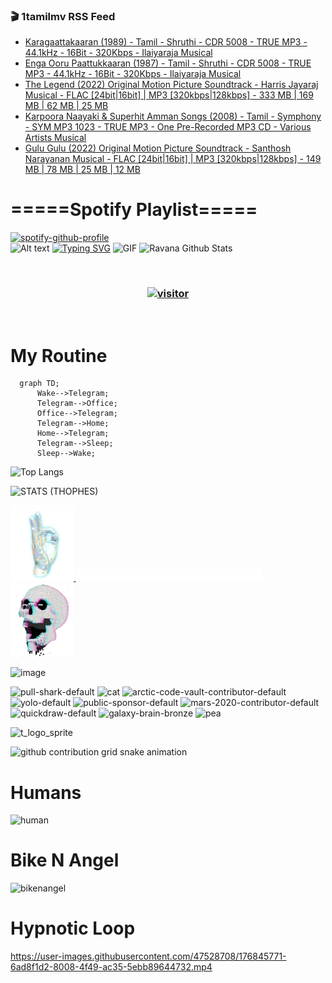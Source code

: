 ### 🎬 1tamilmv RSS Feed

<!-- BLOG-POST-LIST:START -->
- [Karagaattakaaran &lpar;1989&rpar; - Tamil - Shruthi - CDR 5008 - TRUE MP3 - 44.1kHz - 16Bit - 320Kbps - Ilaiyaraja Musical](https://www.1tamilmv.pics/index.php?/forums/topic/166450-karagaattakaaran-1989-tamil-shruthi-cdr-5008-true-mp3-441khz-16bit-320kbps-ilaiyaraja-musical/&do=findComment&comment=332191)
- [Enga Ooru Paattukkaaran &lpar;1987&rpar; - Tamil - Shruthi - CDR 5008 - TRUE MP3 - 44.1kHz - 16Bit - 320Kbps - Ilaiyaraja Musical](https://www.1tamilmv.pics/index.php?/forums/topic/166449-enga-ooru-paattukkaaran-1987-tamil-shruthi-cdr-5008-true-mp3-441khz-16bit-320kbps-ilaiyaraja-musical/&do=findComment&comment=332190)
- [The Legend &lpar;2022&rpar; Original Motion Picture Soundtrack - Harris Jayaraj Musical - FLAC [24bit|16bit] | MP3 [320kbps|128kbps] - 333 MB | 169 MB | 62 MB | 25 MB](https://www.1tamilmv.pics/index.php?/forums/topic/166448-the-legend-2022-original-motion-picture-soundtrack-harris-jayaraj-musical-flac-24bit16bit-mp3-320kbps128kbps-333-mb-169-mb-62-mb-25-mb/&do=findComment&comment=332189)
- [Karpoora Naayaki &amp; Superhit Amman Songs &lpar;2008&rpar; - Tamil - Symphony - SYM MP3 1023 - TRUE MP3 - One Pre-Recorded MP3 CD - Various Artists Musical](https://www.1tamilmv.pics/index.php?/forums/topic/166447-karpoora-naayaki-superhit-amman-songs-2008-tamil-symphony-sym-mp3-1023-true-mp3-one-pre-recorded-mp3-cd-various-artists-musical/&do=findComment&comment=332188)
- [Gulu Gulu &lpar;2022&rpar; Original Motion Picture Soundtrack - Santhosh Narayanan Musical - FLAC [24bit|16bit] | MP3 [320kbps|128kbps] - 149 MB | 78 MB | 25 MB | 12 MB](https://www.1tamilmv.pics/index.php?/forums/topic/166446-gulu-gulu-2022-original-motion-picture-soundtrack-santhosh-narayanan-musical-flac-24bit16bit-mp3-320kbps128kbps-149-mb-78-mb-25-mb-12-mb/&do=findComment&comment=332187)
<!-- BLOG-POST-LIST:END -->

# =====Spotify Playlist=====
[![spotify-github-profile](https://spotify-github-profile.vercel.app/api/view?uid=31rfzgmuvvewegdlxvlev4ynz4vu&cover_image=true&theme=default&bar_color=53b14f&bar_color_cover=true)](https://ravana69.github.io/rss)
</br>
![Alt text](https://spotify-recently-played-readme.vercel.app/api?user=31rfzgmuvvewegdlxvlev4ynz4vu)
[![Typing SVG](https://readme-typing-svg.herokuapp.com?color=%2336BCF7&center=true&vCenter=true&multiline=true&height=81&lines=I+AM+RAVANA;CONTACT+ME+ON+TELEGRAM%3A+%40R4V4N4)](https://git.io/typing-svg)
<img align="centre" height="400px" width="490px" alt="GIF" src="https://github.com/ravana69/ravana69/blob/master/rvm.gif" />
![Ravana Github Stats](https://github-readme-stats.vercel.app/api?username=ravana69&&show_icons=true&theme=radical)

<br />
<h3 align="center"> <a href="https://t.me/r4v4n4"><img src="https://profile-counter.glitch.me/ravana69/count.svg" alt="visitor" width="600"></a> </h3>
</br>

<H1>My Routine</H1>

```mermaid
  graph TD;
      Wake-->Telegram;
      Telegram-->Office;
      Office-->Telegram;
      Telegram-->Home;
      Home-->Telegram;
      Telegram-->Sleep;
      Sleep-->Wake;
```
![Top Langs](https://github-readme-stats.vercel.app/api/top-langs/?username=ravana69&&show_icons=true&theme=radical)

![STATS (THOPHES)](https://github-profile-trophy.vercel.app/?username=ravana69&theme=gruvbox&margin-w=10&margin-h=15&column=8)
<br />
<p align="left">
    <a href="#">
        <img width="20%" src="./assets/images/hand.gif" alt="" />
    </a>
    <a href="#">
        <img width="59%" src="./assets/images/spacer.png" alt="" >
    </a>
    <a href="#">
        <img width="20%" src="./assets/images/skull.gif" alt="" />
    </a>
</p>


![image](https://user-images.githubusercontent.com/47528708/175298537-0623dc00-7b1a-4ec1-b5b1-71768763a234.png)

<img width="148" alt="pull-shark-default" src="https://user-images.githubusercontent.com/47528708/176419715-70981865-4dc6-489a-8a1a-06842db67b15.gif"> <img width="148" alt="cat" src="https://user-images.githubusercontent.com/47528708/179149594-60701d0e-e626-415f-9958-80736351eadd.gif"> <img width="148" alt="arctic-code-vault-contributor-default" src="https://user-images.githubusercontent.com/47528708/175267501-e1fbbb8f-c2b2-4882-b865-2ac4debef26c.png"> <img width="148" alt="yolo-default" src="https://user-images.githubusercontent.com/47528708/175267654-281a1880-1129-4b7b-bf2f-de5dd2bc5afa.png"> <img width="148" alt="public-sponsor-default" src="https://user-images.githubusercontent.com/47528708/175268448-2e78cc75-fb25-4d76-bd22-7df520446b45.png"> <img width="148" alt="mars-2020-contributor-default" src="https://user-images.githubusercontent.com/47528708/175268475-de6d987a-3be9-4353-86a5-23b422559355.png"> <img width="148" alt="quickdraw-default" src="https://user-images.githubusercontent.com/47528708/179148665-33e7c2c8-5d95-413e-8b25-6862820a5fe7.png"> <img width="148" alt="galaxy-brain-bronze" src="https://user-images.githubusercontent.com/47528708/176419717-e2fdca8b-0fdc-47dd-9511-a7ff52178a33.gif"> <img width="148" alt="pea" src="https://user-images.githubusercontent.com/47528708/179149608-800ce6e1-7d24-4bfe-8e84-5628e6d5497d.gif">

![t_logo_sprite](https://user-images.githubusercontent.com/47528708/175293007-21ff1792-1fca-4be3-bcae-12fdc3aa414f.svg)

![github contribution grid snake animation](https://raw.githubusercontent.com/ravana69/ravana69/output/github-contribution-grid-snake-dark.svg#gh-dark-mode-only)

# Humans
<img width="170" alt="human" src="https://user-images.githubusercontent.com/47528708/176413829-c142d478-1c96-4c3c-a2a4-2dd35374c335.gif">

# Bike N Angel
<img width="170" alt="bikenangel" src="https://user-images.githubusercontent.com/47528708/176616968-3a44f91e-8016-477c-9bb5-c4689a1adbee.gif">

# Hypnotic Loop

https://user-images.githubusercontent.com/47528708/176845771-6ad8f1d2-8008-4f49-ac35-5ebb89644732.mp4

